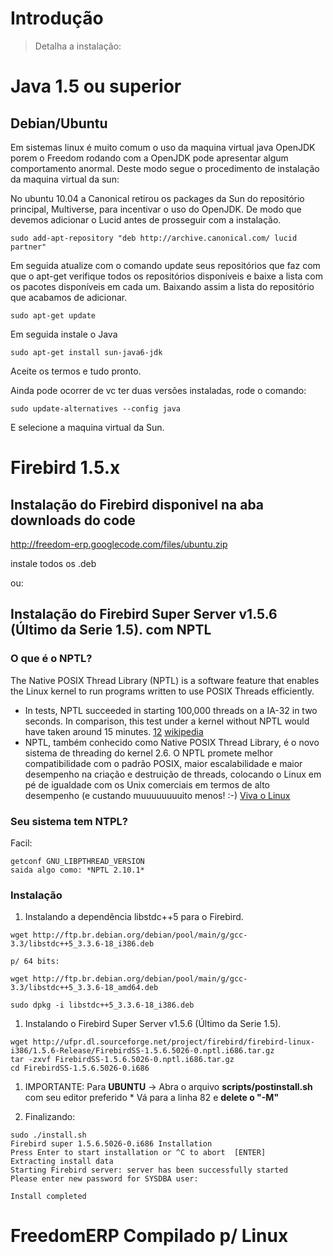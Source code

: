 # Introdução #
> Detalha a instalação:


# Java 1.5 ou superior #
## Debian/Ubuntu ##

Em sistemas linux é muito comum o uso da maquina virtual java OpenJDK porem o Freedom rodando com a OpenJDK pode apresentar algum comportamento anormal. Deste modo segue o procedimento de instalação da maquina virtual da sun:


No ubuntu 10.04 a Canonical retirou os packages da Sun do repositório principal, Multiverse, para incentivar o uso do OpenJDK. De modo que devemos adicionar o Lucid antes de prosseguir com a instalação.

```
sudo add-apt-repository "deb http://archive.canonical.com/ lucid partner"
```

Em seguida atualize com o comando update seus repositórios que faz com que o apt-get verifique todos os repositórios disponíveis e baixe a lista com os pacotes disponíveis em cada um. Baixando assim a lista do repositório que acabamos de adicionar.
```
sudo apt-get update
```

Em seguida instale o Java
```
sudo apt-get install sun-java6-jdk
```

Aceite os termos e tudo pronto.

Ainda pode ocorrer de vc ter duas versões instaladas, rode o comando:
```
sudo update-alternatives --config java 
```

E selecione a maquina virtual da Sun.


# Firebird 1.5.x #

## Instalação do Firebird disponivel na aba downloads do code ##

http://freedom-erp.googlecode.com/files/ubuntu.zip

instale todos os .deb


ou:
## Instalação do Firebird Super Server v1.5.6 (Último da Serie 1.5). com NPTL ##

### O que é o NPTL? ###

The Native POSIX Thread Library (NPTL) is a software feature that enables the Linux kernel to run programs written to use POSIX Threads efficiently.

  * In tests, NPTL succeeded in starting 100,000 threads on a IA-32 in two seconds. In comparison, this test under a kernel without NPTL would have taken around 15 minutes. [1](1.md)[2](2.md) [wikipedia](http://en.wikipedia.org/wiki/Native_POSIX_Thread_Library)
  * NPTL, também conhecido como Native POSIX Thread Library, é o novo sistema de threading do kernel 2.6. O NPTL promete melhor compatibilidade com o padrão POSIX, maior escalabilidade e maior desempenho na criação e destruição de threads, colocando o Linux em pé de igualdade com os Unix comerciais em termos de alto desempenho (e custando muuuuuuuuito menos! :-) [Viva o Linux](http://www.vivaolinux.com.br/artigo/NPTL-ExecShield-e-outros-palavroes-que-fazem-seus-programas-crasharem/?pagina=1)

### Seu sistema tem NTPL? ###

Facil:


```
getconf GNU_LIBPTHREAD_VERSION
saida algo como: *NPTL 2.10.1*
```

### Instalação ###
  1. Instalando a dependência libstdc++5 para o Firebird.
```
wget http://ftp.br.debian.org/debian/pool/main/g/gcc-3.3/libstdc++5_3.3.6-18_i386.deb

p/ 64 bits:

wget http://ftp.br.debian.org/debian/pool/main/g/gcc-3.3/libstdc++5_3.3.6-18_amd64.deb
 
sudo dpkg -i libstdc++5_3.3.6-18_i386.deb
```
  1. Instalando o Firebird Super Server v1.5.6 (Último da Serie 1.5).
```
wget http://ufpr.dl.sourceforge.net/project/firebird/firebird-linux-i386/1.5.6-Release/FirebirdSS-1.5.6.5026-0.nptl.i686.tar.gz
tar -zxvf FirebirdSS-1.5.6.5026-0.nptl.i686.tar.gz
cd FirebirdSS-1.5.6.5026-0.i686
```

  1. IMPORTANTE: Para **UBUNTU** -> Abra o arquivo **scripts/postinstall.sh** com seu editor preferido
    * Vá para a linha 82 e **delete o "-M"**

  1. Finalizando:
```
sudo ./install.sh
Firebird super 1.5.6.5026-0.i686 Installation
Press Enter to start installation or ^C to abort  [ENTER]
Extracting install data
Starting Firebird server: server has been successfully started
Please enter new password for SYSDBA user:

Install completed
```

# FreedomERP Compilado p/ Linux #
